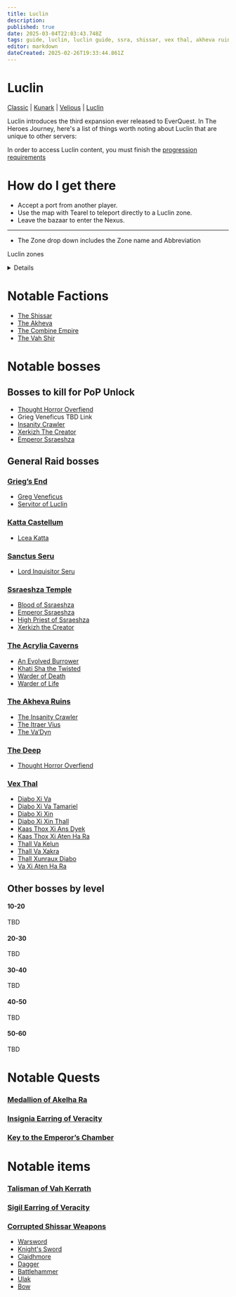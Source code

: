 ```yaml
---
title: Luclin
description: 
published: true
date: 2025-03-04T22:03:43.748Z
tags: guide, luclin, luclin guide, ssra, shissar, vex thal, akheva ruins, the deep, grieg's end
editor: markdown
dateCreated: 2025-02-26T19:33:44.861Z
---
```


# Luclin
[Classic](/expansion-guide/classic/_indexen) | [Kunark](/expansion-guide/kunark/_indexen) | [Velious](/expansion-guide/velious/_indexen) | [Luclin](/expansion-guide/luclin/_indexen)

Luclin introduces the third expansion ever released to EverQuest. In The Heroes Journey, here's a list of things worth noting about Luclin that are unique to other servers:


In order to access Luclin content, you must finish the [progression requirements](/progression/)


# How do I get there
- Accept a port from another player.
- Use the map with Tearel to teleport directly to a Luclin zone.
- Leave the bazaar to enter the Nexus.


---
- The Zone drop down includes the Zone name and Abbreviation

Luclin zones <details title="Luclin zones">
Acrylia Caverns – AC
Akheva Ruins – AR
Dawnshroud Peaks – DSP
Fungus Grove – FG
Grieg’s End – GE
Hollowshade Moor – HSM
Katta Castellum – KC
Marus Seru – MS
Mons Letalis – ML
Netherbian Lair – NL
Paludal Caverns – PC
Sanctus Seru – SS
Scarlet Desert – SD
Shadeweaver’s Thicket – ST
Shadow Haven – SH
Ssraeshza Temple – Ssra
Tenebrous Mountains – TM
The Bazaar – Baz
The Deep – Deep
The Grey – Grey
The Nexus – Nexus
The Twilight Sea – TwiSea
The Umbral Plains – UP
Vex Thal – VT
</details>

# Notable Factions
- [The Shissar](https://www.thjdi.cc/faction/688)
- [The Akheva](https://www.thjdi.cc/faction/1521)
- [The Combine Empire](https://www.thjdi.cc/faction/268)
- [The Vah Shir](https://www.thjdi.cc/faction/180)


# Notable bosses
## Bosses to kill for PoP Unlock
- [Thought Horror Overfiend](https://www.thjdi.cc/npc/164078)
- Grieg Veneficus TBD Link
- [Insanity Crawler](https://www.thjdi.cc/npc/179180)
- [Xerkizh The Creator](https://www.thjdi.cc/npc/162190)
- [Emperor Ssraeshza](https://www.thjdi.cc/npc/162227)

## General Raid bosses

### [Grieg’s End](https://www.thjdi.cc/zone/163)
- [Greg Veneficus](https://www.thjdi.cc/npc/163097)
- [Servitor of Luclin](https://www.thjdi.cc/npc/163013)

### [Katta Castellum](https://www.thjdi.cc/zone/160)
- [Lcea Katta](https://www.thjdi.cc/npc/160375)

### [Sanctus Seru](https://www.thjdi.cc/zone/159)
- [Lord Inquisitor Seru](https://www.thjdi.cc/npc/159691)

### [Ssraeshza Temple](https://www.thjdi.cc/zone/162)
- [Blood of Ssraeshza](https://www.thjdi.cc/npc/162189)
- [Emperor Ssraeshza](https://www.thjdi.cc/npc/162227)
- [High Priest of Ssraeshza](https://www.thjdi.cc/npc/162076)
- [Xerkizh the Creator](https://www.thjdi.cc/npc/162190)

### [The Acrylia Caverns](https://www.thjdi.cc/zone/154)
- [An Evolved Burrower](https://www.thjdi.cc/npc/154142)
- [Khati Sha the Twisted](https://www.thjdi.cc/npc/154138)
- [Warder of Death](https://www.thjdi.cc/npc/154155)
- [Warder of Life](https://www.thjdi.cc/npc/154154)

### [The Akheva Ruins](https://www.thjdi.cc/zone/179)
- [The Insanity Crawler](https://www.thjdi.cc/npc/179180)
- [The Itraer Vius](https://www.thjdi.cc/npc/179037)
- [The Va’Dyn](https://www.thjdi.cc/npc/179178)

### [The Deep](https://www.thjdi.cc/zone/164)
- [Thought Horror Overfiend](https://www.thjdi.cc/npc/164078)

### [Vex Thal](https://www.thjdi.cc/zone/158)
- [Diabo Xi Va](https://www.thjdi.cc/npc/158014)
- [Diabo Xi Va Tamariel](https://www.thjdi.cc/npc/158010)
- [Diabo Xi Xin](https://www.thjdi.cc/npc/158015)
- [Diabo Xi Xin Thall](https://www.thjdi.cc/npc/158012)
- [Kaas Thox Xi Ans Dyek](https://www.thjdi.cc/npc/158013)
- [Kaas Thox Xi Aten Ha Ra](https://www.thjdi.cc/npc/158007)
- [Thall Va Kelun](https://www.thjdi.cc/npc/158008)
- [Thall Va Xakra](https://www.thjdi.cc/npc/158125)
- [Thall Xunraux Diabo](https://www.thjdi.cc/npc/158011)
- [Va Xi Aten Ha Ra](https://www.thjdi.cc/npc/158009)


## Other bosses by level
#### 10-20
TBD

#### 20-30
TBD

#### 30-40
TBD

#### 40-50
TBD

#### 50-60
TBD

# Notable Quests

### [Medallion of Akelha Ra](https://everquest.allakhazam.com/db/quest.html?quest=1583)

### [Insignia Earring of Veracity](https://everquest.allakhazam.com/db/quest.html?quest=1667)
### [Key to the Emperor’s Chamber](https://everquest.allakhazam.com/db/quest.html?quest=1999)


# Notable items
### [Talisman of Vah Kerrath](https://www.thjdi.cc/item/8364)


### [Sigil Earring of Veracity](https://www.thjdi.cc/item/29861)

### [Corrupted Shissar Weapons](https://everquest.allakhazam.com/db/quest.html?quest=1998)
- [Warsword](https://www.thjdi.cc/item/7960)
- [Knight's Sword](https://www.thjdi.cc/item/7961)
- [Claidhmore](https://www.thjdi.cc/item/7962)
- [Dagger](https://www.thjdi.cc/item/7963)
- [Battlehammer](https://www.thjdi.cc/item/7964)
- [Ulak](https://www.thjdi.cc/item/7965)
- [Bow](https://www.thjdi.cc/item/7242)
